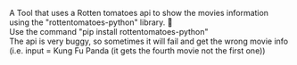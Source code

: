 A Tool that uses a Rotten tomatoes api to show the movies information using the "rottentomatoes-python" library. 🍅  
Use the command "pip install rottentomatoes-python"  
The api is very buggy, so sometimes it will fail and get the wrong movie info (i.e. input = Kung Fu Panda (it gets the fourth movie not the first one))

